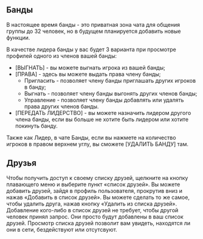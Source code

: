 ## Банды
В настоящее время банды - это приватная зона чата для общения группы до 32 человек, но в будущем планируется добавить новые функции.

В качестве лидера банды у вас будет 3 варианта при просмотре профилей одного из членов вашей банды:
 - [ВЫГНАТЬ] - вы можете выгнать игрока из вашей банды;
 - [ПРАВА] - здесь вы можете выдать права члену банды;
    - Пригласить - позволяет члену банды приглашать других игроков в банду;
    - Выгнать - позволяет члену банды выгонять других членов банды;
    - Управление - позволяет члену банды добавлять или удалять права других членов банды.
 - [ПЕРЕДАТЬ ЛИДЕРСТВО] - вы можете назначить лидером другого члена банды, если вы больше не хотите быть лидером или хотите покинуть банду.

Также как Лидер, в чате Банды, если вы нажмете на количество игроков в правом верхнем углу, вы сможете [УДАЛИТЬ БАНДУ] там.


## Друзья
Чтобы получить доступ к своему списку друзей, щелкните на кнопку плавающего меню и выберите пункт «список друзей».
Вы можете добавить друзей, зайдя в профиль пользователя, прокрутив вниз и нажав «Добавить в список друзей». Вы можете сделать то же самое, чтобы удалить друга, нажав кнопку «Удалить из списка друзей».
Добавление кого-либо в список друзей не требует, чтобы другой человек принял запрос. Они просто будут добавлены в ваш список друзей.
Просмотр списка друзей позволит вам увидеть, находятся ли они в сети, бездействуют или отсутсвуют.
